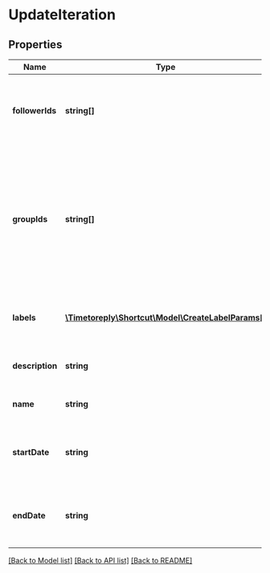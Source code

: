 # UpdateIteration

## Properties
Name | Type | Description | Notes
------------ | ------------- | ------------- | -------------
**followerIds** | **string[]** | An array of UUIDs for any Members you want to add as Followers. | [optional] 
**groupIds** | **string[]** | An array of UUIDs for any Groups you want to add as Followers. Currently, only one Group association is presented in our web UI. | [optional] 
**labels** | [**\Timetoreply\Shortcut\Model\CreateLabelParams[]**](CreateLabelParams.md) | An array of Labels attached to the Iteration. | [optional] 
**description** | **string** | The description of the Iteration. | [optional] 
**name** | **string** | The name of this Iteration | [optional] 
**startDate** | **string** | The date this Iteration begins, e.g. 2019-07-01 | [optional] 
**endDate** | **string** | The date this Iteration ends, e.g. 2019-07-05. | [optional] 

[[Back to Model list]](../../README.md#documentation-for-models) [[Back to API list]](../../README.md#documentation-for-api-endpoints) [[Back to README]](../../README.md)

